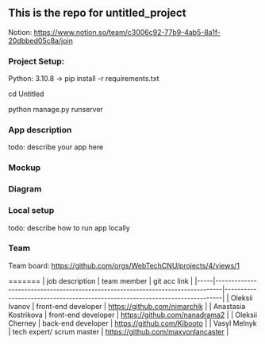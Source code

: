 ## This is the repo for untitled_project

Notion: https://www.notion.so/team/c3006c92-77b9-4ab5-8a1f-20dbbed05c8a/join

### Project Setup:
Python: 3.10.8 -> pip install -r requirements.txt

cd Untitled

python manage.py runserver

### App description

todo: describe your app here

### Mockup


### Diagram

### Local setup

todo: describe how to run app locally

### Team

Team board: https://github.com/orgs/WebTechCNU/projects/4/views/1

=======
| job description |           team member                                                   | git acc link                                                            | 
|-----|--------------------------------------------------------------------------------|-----------------------------------------------------------------------------|
| Oleksii Ivanov | front-end developer       | https://github.com/nimarchik      | 
|  Anastasia Kostrikova | front-end developer  | https://github.com/nanadrama2 |
| Oleksii Cherney | back-end developer         | https://github.com/Kibooto         | 
| Vasyl Melnyk | tech expert/ scrum master     | https://github.com/maxvonlancaster      | 
